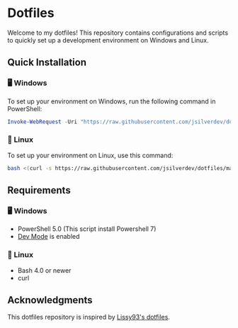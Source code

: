 # Dotfiles

Welcome to my dotfiles! This repository contains configurations and scripts to quickly set up a development environment on Windows and Linux.

## Quick Installation

### 🖥️ Windows

To set up your environment on Windows, run the following command in PowerShell:

```powershell
Invoke-WebRequest -Uri "https://raw.githubusercontent.com/jsilverdev/dotfiles/master/lets-go.ps1" -OutFile ".\lets-go.ps1"; Set-ExecutionPolicy -Scope CurrentUser -ExecutionPolicy RemoteSigned; .\lets-go.ps1
```

### 🐧 Linux

To set up your environment on Linux, use this command:

```bash
bash <(curl -s https://raw.githubusercontent.com/jsilverdev/dotfiles/master/lets-go.sh)
```

## Requirements

### 🖥️ Windows
- PowerShell 5.0 (This script install Powershell 7)
- [Dev Mode](https://learn.microsoft.com/en-us/windows/apps/get-started/enable-your-device-for-development) is enabled

### 🐧 Linux
- Bash 4.0 or newer
- curl

## Acknowledgments

This dotfiles repository is inspired by [Lissy93's dotfiles](https://github.com/Lissy93/dotfiles).